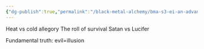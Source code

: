 ```yaml
---
{"dg-publish":true,"permalink":"/black-metal-alchemy/bma-s3-ei-an-advanced-theory-of-evil/"}
---
```



Heat vs cold allegory 
The roll of survival 
Satan vs Lucifer

Fundamental truth: evil=illusion